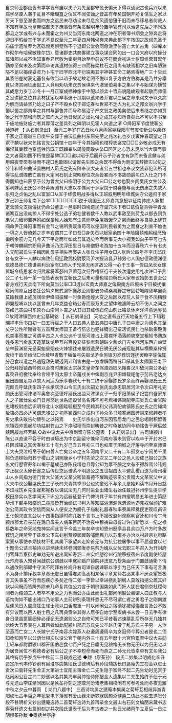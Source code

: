 <!-- { "loadSidebar": true } -->
自京师至郡邑皆有学学皆有庙以夫子为先圣郡守邑长徧天下得以通祀古也兵兴以来庙学尽废人袭于乱目不睹瑚簋之仪耳不闻弦诵之音盖有年矣国朝开刱复儒生之家以厉天下恩至渥也而四方之远民未尽劝讼未尽息余风遗俗狃于旧而未尽移易者何哉人不知有学故也皇帝临御天下庶事皆有条贯越明年分置学官有司以治道先后之不同故郡县之学或有兴与未而霍之为州又当河东南北两道之冲在职者簿书期会之隙奔走将迎日不暇给其于学尤不易议至元二年夏四月韩侯奭来典此郡下车按国之故谒先圣于庙庙学遗址莽为瓦砾惕焉惧蹙然不宁退即公堂会同僚澈里伯高亡大忙古角（四库本作彻尔布哈侯敏珠尔岱）暨诸郡吏共商畧建立事众谋佥同如出一口会大府以府掾分属诸郡以戒不治知事乔君居敬为霍吏目始至申前议不符而合初进士张国维营葺累年勤亦至矣未及次第而卒访其遗材仅得三四而栋梁柱石之用尚有缺焉相学之旧庳陋狭隘不足以揭虔妥灵乃卜宅于旧学西北丰衍端夷其宇神甚宜命工蕝焉得地广三十举武其袤倍差树表定基各有攸当以谘于故老故老罔不悦以复于方伯方伯称其是乃共分廪食以济其阙征庸僦工人竞用劝功未讫贾侯琪来代澈里伯喜事之集以不与始谋为慊赞其成愈力岁丁卯冬十一月正室成栖神像于中配以颜孟十哲庙貌隆峻观者起敬而师儒之室讲肄之位其余材犹足以卒事迫于瓜期以遗来者乔君以三侯之命来谒文予以久病为解而请益坚乃谂之曰子产不毁乡校于郑讫春秋世郑不乏人为礼义之邦文翁兴学于蜀以蜀之鄙夷卒之其材与邹鲁并而号称易治子产文翁之政美矣使后来者继之亦如贾侯之代于前增而筑之恢而大之他日俊民之出礼俗之成其亦知所自矣此不可以不书至于施地施财施力者其厚薄之差具列之碑阴以见霍人向道之渐
○绛阳军节度使靳公神道碑 【 从石刻录出】
至元二年岁在乙丑秋八月丙寅朔绛阳军节度使靳公以疾终于家之正寝越三日庚午安葬于曲沃县曲村东原先茔之兆次礼也岁戊寅仲春既望之日冢子麟以状来乞铭言先公捐馆十四年于今其始祔也棺椁衣衾完□□□必敬必戒无有悔恨其奠荐也粢盛牲饩既丰既疈奉以周旋罔敢失坠□区区之心恐未足以当大事而事之大者莫如图不朽惟是墓碑□□□道以昭于后而开示子孙者宜有辞而未备此麟与弟用夙夜栗栗有待而不遑□也敢固以请惟先生图之余既不得命为删定其辞摭实以纪之公讳和绛州曲沃县曲村人靳氏之先有阶奉议大夫者公五世祖也奉议文资非佗流所可得丧乱谱牒散亡虽有大定闲石刻止叙昭穆位次余皆畧而不书故勋爵名位入仕之门不得而知也曰蒙亨于公为曾大父曰宗明于公为大父曰□公之考也娶乡闾樊氏女生公及弟利妹适王氏公不好弄跅弛有大志以孝悌闻于乡家饶于财喜施与而无伤惠之失故人乐归之贞佑之乱以富室□从军于绛尝用战多得以正班叙用明年绛城失守公遁归于家岁己卯王师复南下公率□□□□□□□逆于境国王太师嘉其意授以征南帅虑人新拊定营骑兑支攘侵扰仍命公董正一邑事时四境遗民守巢穴未下者□葛伯鳌背弹平青龙诸寨互出没劫掠人不得宁处公选子弟壮健者数千人教以武事敌至则荷戈以御去则负耒以力穑卵翼存拊如保童稚人始知有生意而卒免屠戮饿莩之患而敌终亦自毙上旌其阀命尹正绛阳事而有金节之锡所责既重苟可以便国利民者勇为之而身之利害不恤也一境之人皆倚赖之岁辛亥谓其二子曰吾□身矢石以起家余四十年险阻囏难躬经厯殆徧所余筋力无几今天下平定而年如此吾其退矣今而后事无大小视我如向子平可也告于朝俾麟嗣宗职用尹曲沃乃沈浮田里日与衲僧野老游加十五年而没春秋六十有七夫人元配郑氏生子麟因乱母子相失再娶夫人张氏生子用女□人张后公四年卒李氏邱氏各有女子一人麟以病致仕用迁敦武校尉荥河尹次授汲县尹孙男七人国忠德政德渊德信德昌德仁德谦弟利治家有□而人于兄弟无闲言故公得一心于王事一侄曰凤长女嫁翼城令杨思孝次归武畧将军邳州尹萧范次归乔椿征行千夫长次适史用礼次许□子贵公二子七孙一弟一侄皆表表有立靳氏之后未可量也铭曰靳氏大家奉议始彰五世至公奋身戎行天兵南下所向莫当公率□□迓以玄黄太师嘉之俾殿南方四境未宁日被扰攘窥闲伺隙互出猖狂公鸠义旅式遏怀襄敌至则御去务耕桑易野之守固若城隍敌卒自毙莫踰我疆上旌茂阀命尹绛阳振耀一时金爵煌煌大变之后因以荐荒人贫于食不厌糟糠卵翼鷇哺以扶以匡曾未几年克益仓箱公寿而康万夫之望体魄遽降云胡不伤人之闻之哀如己丧曲村东原乔山崇冈卜吉之从其归其藏伐石佗山刻此铭章休声洋洋愈远弥长
○故河津镇西帅史公墓碣铭 【 从石刻录出】
天地之道有五行天地备五行上下辑若瑞祥丰乐书曰初一曰五行赋之于人曰五典人备五典曰中庸孔子曰中庸之为德也其至矣乎公性所赋者有五首拜太师国王备行伍忠也犯锋镝出己粟活饥民仁也杀敌果毅勇也类事而推之可谓半古之人也公讳千世居河津占上籍襟怀洒落颜貌堂堂粗知书遇族姓多恩当金季天造草昧戈甲互兴百役交征黎庶若朝砧夕鼎龙门吉乡西河东西岩岫壁垒林薮渊窟元恶渠魁昼烟夜火烽镝往来屠戮遗民日骋无厌公甫冠耻其纵横藂桑梓贤俊桢干敌垒峙储□仓敹甲冑敿干楯备弓矢锻戈矛金厉锋刃岁荐饥馑抚罢瘵字旄倪辄分己食以遗之凡遇寇敌先鬷迈罔计利害由是一方虐解而稍苏□保其业太师国王南下公归拜授镇西帅佩以金符时庚寅太宗英文皇帝车驾渡西取凤翔畧汉川破河南公多勤畧癸丑府檄钦奉纶言领平阳太原士卒藩戍关中俾副京兆尹田雄载祀倦于劳告老达乡里田园自足每以故人闲适为乐享春秋七十有二终于家娶陈氏岁余而终再娶张氏王氏完颜氏呼延氏生四子长承庆浮山令王氏出次嗣立张氏出承忠职居河津令次曰用礼完颜氏出管河津诸军奥鲁次至德呼延氏出监河津课女子一归平阳萧侯子纪尝曰吾家东人之子因仕处龙门日月悠远世系遗毁曾高名讳不可考焉祖讳简配寺庄吴氏亡金官阶忠翊校尉虑远识明导北山水圃畦毓椒至今民赖其利父讳真配故镇陈氏史氏之后绳绳蛰蛰必昌必达可谓忠翊公之初基镇西帅之成构子孙众多书烦畧阙图碑阴来谒辞者孝男史承庆敢告勿替引之以铭焉　　史氏华宗出自河东因官居龙门之邑忠翊尉积留善庆镇西帅振起前功姑射苍山之下序昭穆而崇封畴昔之时龟筮协同今勒铭告于厥后兢兢践履勿坏芳踪
○故中议大夫中京副留守陈公墓表 【 从石刻录出】
古司谏颍川陈公以直道不容于时由谏垣出为中京副留守兼倅河南府事未到官以疾卒于开封木巳县圉城镇之寓舍春秋五十有九岁己丑五月初三日也权厝于圉城之浮屠寺问至京师贤士大夫哭泣相吊于朝曰哲人亡矣公卒之五年河南平又二十有二年孤女志宁闲关千里躬负遗榇始归葬于稷山之阴琬康乡小宁村先茔之次又二年公之邑人段成己掇公之族出文行厯官寿年以楬于墓成己亦陈氏壻也且辱公知为厚不腆之文有不得辞焉公讳规字正叔汉太邱长寔之后传世悠远谱系不明迨公之五世祖由太平避乱稷山遂为绛州稷山人乡闾指为德门曾大父某大父某父密皆畜德不耀晦迹农亩公贵赠大父某官父中议大夫中议公娶梁氏生三子长曰夫青其季即公也幼童迟不与余儿羣始知读书月开日益不烦戒饬乡先生崔邦宪教以课试法无几何时进业出诸生右始任戴冠补州学生提举学校田彦实以艺学闻天下识公为远器征登于门俾诲其子年廿有四擢明昌五年进士第厯华州下邽平阳临汾二县簿皆有治绩试书判入等知临洮渭源保渭源地迩羌戎俗顽扩难治公简其政令使信而易从人便安之为刱孔子庙制礼器春秋率寮属释奠民吏观叹甫识王化朝求直言公以十四事指擿时病几数千言书上不报改潞州观察判官迁和川令丁母颍州郡太君丧前在潞日母夫人病革百药不治夜中穆祷曰母有过许自新愿以一纪之禄易数年之命天地鬼神实闻此言于今盖三年矣卒丧知恩州厯亭县县余四万户方时多故荐饥之民劳弊于征发公下车刬削荒颣卵翼鷇哺而民力以苏事亦办治以材转京兆府路案察从事使李炳挟材不礼其属下承望奔走抑首无与为抗公独屡争以事不屈退食以七十题命公诘旦袖诗以进炳读未终卷回颈发赤易矜为媿以父忧去职三年召入为开封府判官拜监察御史举劾无所避出同知寿泗二州实经厯徐州行院移授宿州节度副使经厯元帅府事入知登闻鼓院公谓鼓以申冤抑扃户锁院非法意乃榜条画于门置鼓通衢下情以通改刑部郎中守法不阿拜右补阙升右司谏自居谏职以诤引为己任天下事有可言勇不为身计排斥权幸章奏无虚日虽得君如高丞相某侯平章某师右丞某事不厌众望皆极言其失事虽不行而怨疾亦多矣近侍二张一李皆以幸进挠乱朝纲人莫敢指擿公疏其奸状以闻既而皆降外除未几命复其位公力言于朝曰国势如此而奸人犹在君侧奈社稷何闻者为缩颈三人者卒不用公之力也而公亦由此而出礼部闲闲赵公尝谓人曰正叔与人语恂恂如不能出诸口乃论事人主前辨别条理纤悉无不尽可谓仁者之勇君子之刚南渡后儒风日入颓靡狂生怪士竞以口舌取重一时以闲闲公之宿德犹被侵侮至言及公不敢有异议而以巨人魁士目之凡再典贡举其得人居多自始学至疾病书未尝一日去手有律身日录虽筐箧细碎必谨记无遗漏则公之自修可知已平昔著述谏藁乱后所存无几独其始终大节表表在人耳目者如此配颍川郡君苏氏先公卒赵氏没于乱苏氏三子男一人汴至燕而亡女二人长嫁宁氏子南容次嫁燕人赵遵周遵周卒为女冠师今葬公者是也二侄知柔知刚早以公荫仕相次以没公官于朝内外三十有五年厯十六官阶累至中议大夫勋上轻车都尉爵颍川郡开国伯邑食七百户死之日廪无见粮褚无长物无田以为归无宅以为居吾闻位不称德者必有后公之子不幸短命而死而燕之二孙元允皆卓卓有文名我公其终有后乎岁戊午中秋前二日段成己述
◆跋（缪荃孙）
段氏二妙集以明成化辛丑贾定所刊本传钞前有吴澄序虞集段氏世德碑后有孙段辅跋长曰遯庵先生在金以进士贡次曰菊轩先生金正大第进士宜阳主簿金亡二先生隐于家终不起二先生幼时见赏于赵闲闲公目之曰二妙遂以名其集海丰吴仲饴侍郎搜金人遗集以二先生始终不仕于元与元遗山李庄靖同因以是帙荃孙刻之遂取河汾诸老集相校闲有可参考处而冬夜无寤中秋之夕云中暮雨 【 龙门八题中】 三首诗均属之遯庵本集属之菊轩互相歧异游青阳峡七古半百之年犹掣电下落惟有爱山缘未断梦寐孱颜添健羡二语此本脱去遂觉分段不甚明析又钞出遯庵逸诗二首菊轩逸诗九首再录金文最山右石刻文编皕宋藏书志得菊轩遗文七篇附刻之并次段氏世表于后为考古者之一助云光绪丙午立夏后一日江阴缪荃孙跋
●檃括兰亭序
